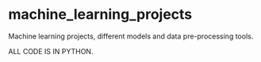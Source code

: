 # machine_learning_projects
Machine learning projects, different models and data pre-processing tools.

ALL CODE IS IN PYTHON.

